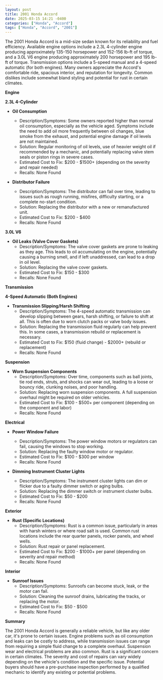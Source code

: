 ```yaml
---
layout: post
title: 2001 Honda Accord
date: 2025-03-15 14:21 -0400
categories: ["Honda", "Accord"]
tags: ["Honda", "Accord", "2001"]
---
```

The 2001 Honda Accord is a mid-size sedan known for its reliability and fuel efficiency. Available engine options include a 2.3L 4-cylinder engine producing approximately 135-150 horsepower and 152-156 lb-ft of torque, and a 3.0L V6 engine producing approximately 200 horsepower and 195 lb-ft of torque. Transmission options include a 5-speed manual and a 4-speed automatic (for both engines). Many owners appreciate the Accord's comfortable ride, spacious interior, and reputation for longevity. Common dislikes include somewhat bland styling and potential for rust in certain climates.

**Engine**

**2.3L 4-Cylinder**

* **Oil Consumption**
    * Description/Symptoms: Some owners reported higher than normal oil consumption, especially as the vehicle aged. Symptoms include the need to add oil more frequently between oil changes, blue smoke from the exhaust, and potential engine damage if oil levels are not maintained.
    * Solution: Regular monitoring of oil levels, use of heavier weight oil if recommended by a mechanic, and potentially replacing valve stem seals or piston rings in severe cases.
    * Estimated Cost to Fix: $200 - $1500+ (depending on the severity and repair needed)
    * Recalls: None Found

* **Distributor Failure**
    * Description/Symptoms: The distributor can fail over time, leading to issues such as rough running, misfires, difficulty starting, or a complete no-start condition.
    * Solution: Replacing the distributor with a new or remanufactured unit.
    * Estimated Cost to Fix: $200 - $400
    * Recalls: None Found

**3.0L V6**

* **Oil Leaks (Valve Cover Gaskets)**
    * Description/Symptoms: The valve cover gaskets are prone to leaking as they age. This leads to oil accumulating on the engine, potentially causing a burning smell, and if left unaddressed, can lead to a drop in oil level.
    * Solution: Replacing the valve cover gaskets.
    * Estimated Cost to Fix: $150 - $300
    * Recalls: None Found

**Transmission**

**4-Speed Automatic (Both Engines)**

* **Transmission Slipping/Harsh Shifting**
    * Description/Symptoms: The 4-speed automatic transmission can develop slipping between gears, harsh shifting, or failure to shift at all. This is often due to worn clutch packs or valve body issues.
    * Solution: Replacing the transmission fluid regularly can help prevent this. In some cases, a transmission rebuild or replacement is necessary.
    * Estimated Cost to Fix: $150 (fluid change) - $2000+ (rebuild or replacement)
    * Recalls: None Found

**Suspension**

* **Worn Suspension Components**
    * Description/Symptoms: Over time, components such as ball joints, tie rod ends, struts, and shocks can wear out, leading to a loose or bouncy ride, clunking noises, and poor handling.
    * Solution: Replacing worn suspension components. A full suspension overhaul might be required on older vehicles.
    * Estimated Cost to Fix: $100 - $500+ per component (depending on the component and labor)
    * Recalls: None Found

**Electrical**

* **Power Window Failure**
    * Description/Symptoms: The power window motors or regulators can fail, causing the windows to stop working.
    * Solution: Replacing the faulty window motor or regulator.
    * Estimated Cost to Fix: $100 - $300 per window
    * Recalls: None Found

* **Dimming Instrument Cluster Lights**
    * Description/Symptoms: The instrument cluster lights can dim or flicker due to a faulty dimmer switch or aging bulbs.
    * Solution: Replacing the dimmer switch or instrument cluster bulbs.
    * Estimated Cost to Fix: $50 - $200
    * Recalls: None Found

**Exterior**

* **Rust (Specific Locations)**
    * Description/Symptoms: Rust is a common issue, particularly in areas with harsh winters or where road salt is used. Common rust locations include the rear quarter panels, rocker panels, and wheel wells.
    * Solution: Rust repair or panel replacement.
    * Estimated Cost to Fix: $200 - $1000+ per panel (depending on severity and repair method)
    * Recalls: None Found

**Interior**

* **Sunroof Issues**
    * Description/Symptoms: Sunroofs can become stuck, leak, or the motor can fail.
    * Solution: Cleaning the sunroof drains, lubricating the tracks, or replacing the motor.
    * Estimated Cost to Fix: $50 - $500
    * Recalls: None Found

**Summary**

The 2001 Honda Accord is generally a reliable vehicle, but like any older car, it's prone to certain issues. Engine problems such as oil consumption and leaks can be costly to address, while transmission issues can range from requiring a simple fluid change to a complete overhaul. Suspension wear and electrical problems are also common. Rust is a significant concern in certain climates. The severity and cost of repairs can vary widely depending on the vehicle's condition and the specific issue. Potential buyers should have a pre-purchase inspection performed by a qualified mechanic to identify any existing or potential problems.

